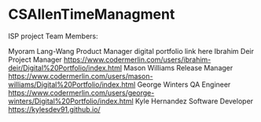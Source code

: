 # CSAllenTimeManagment
ISP project
Team Members:

Myoram Lang-Wang
	Product Manager
	digital portfolio link here
Ibrahim Deir
	Project Manager
	https://www.codermerlin.com/users/ibrahim-deir/Digital%20Portfolio/index.html
Mason Williams
	Release Manager
	https://www.codermerlin.com/users/mason-williams/Digital%20Portfolio/index.html
George Winters
	QA Engineer
	https://www.codermerlin.com/users/george-winters/Digital%20Portfolio/index.html
Kyle Hernandez
	Software Developer
	https://kylesdev91.github.io/
